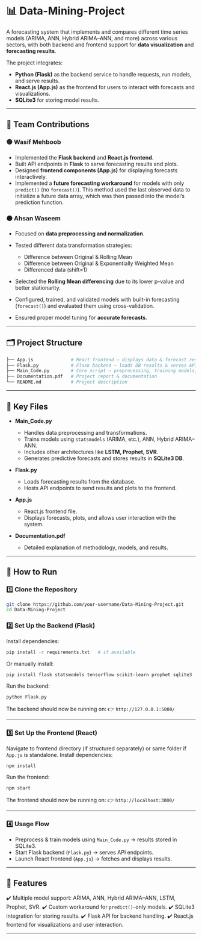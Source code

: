 # 📊 Data-Mining-Project

A forecasting system that implements and compares different time series models (ARIMA, ANN, Hybrid ARIMA–ANN, and more) across various sectors, with both backend and frontend support for **data visualization** and **forecasting results**.

The project integrates:

* **Python (Flask)** as the backend service to handle requests, run models, and serve results.
* **React.js (App.js)** as the frontend for users to interact with forecasts and visualizations.
* **SQLite3** for storing model results.

---

## 👥 Team Contributions

### 🟢 Wasif Mehboob

* Implemented the **Flask backend** and **React.js frontend**.
* Built API endpoints in **Flask** to serve forecasting results and plots.
* Designed **frontend components (App.js)** for displaying forecasts interactively.
* Implemented a **future forecasting workaround** for models with only `predict()` (no `forecast()`). This method used the last observed data to initialize a future data array, which was then passed into the model’s prediction function.

### 🟠 Ahsan Waseem

* Focused on **data preprocessing and normalization**.
* Tested different data transformation strategies:

  * Difference between Original & Rolling Mean
  * Difference between Original & Exponentially Weighted Mean
  * Differenced data (shift=1)
* Selected the **Rolling Mean differencing** due to its lower p-value and better stationarity.
* Configured, trained, and validated models with built-in forecasting (`forecast()`) and evaluated them using cross-validation.
* Ensured proper model tuning for **accurate forecasts**.

---

## 🗂 Project Structure

```bash
├── App.js              # React frontend – displays data & forecast results
├── Flask.py            # Flask backend – loads DB results & serves APIs
├── Main_Code.py        # Core script – preprocessing, training models, forecasting
├── Documentation.pdf   # Project report & documentation
└── README.md           # Project description
```

---

## 🔑 Key Files

* **Main_Code.py**

  * Handles data preprocessing and transformations.
  * Trains models using `statsmodels` (ARIMA, etc.), ANN, Hybrid ARIMA–ANN.
  * Includes other architectures like **LSTM, Prophet, SVR**.
  * Generates predictive forecasts and stores results in **SQLite3 DB**.

* **Flask.py**

  * Loads forecasting results from the database.
  * Hosts API endpoints to send results and plots to the frontend.

* **App.js**

  * React.js frontend file.
  * Displays forecasts, plots, and allows user interaction with the system.

* **Documentation.pdf**

  * Detailed explanation of methodology, models, and results.

---

## 🚀 How to Run

### 1️⃣ Clone the Repository

```bash
git clone https://github.com/your-username/Data-Mining-Project.git
cd Data-Mining-Project
```

### 2️⃣ Set Up the Backend (Flask)

Install dependencies:

```bash
pip install -r requirements.txt   # if available
```

Or manually install:

```bash
pip install flask statsmodels tensorflow scikit-learn prophet sqlite3
```

Run the backend:

```bash
python Flask.py
```

The backend should now be running on:
👉 `http://127.0.0.1:5000/`

---

### 3️⃣ Set Up the Frontend (React)

Navigate to frontend directory (if structured separately) or same folder if `App.js` is standalone.
Install dependencies:

```bash
npm install
```

Run the frontend:

```bash
npm start
```

The frontend should now be running on:
👉 `http://localhost:3000/`

---

### 4️⃣ Usage Flow

* Preprocess & train models using `Main_Code.py` → results stored in SQLite3.
* Start Flask backend (`Flask.py`) → serves API endpoints.
* Launch React frontend (`App.js`) → fetches and displays results.

---

## 📌 Features

✔️ Multiple model support: ARIMA, ANN, Hybrid ARIMA–ANN, LSTM, Prophet, SVR.
✔️ Custom workaround for `predict()`-only models.
✔️ SQLite3 integration for storing results.
✔️ Flask API for backend handling.
✔️ React.js frontend for visualizations and user interaction.

---
